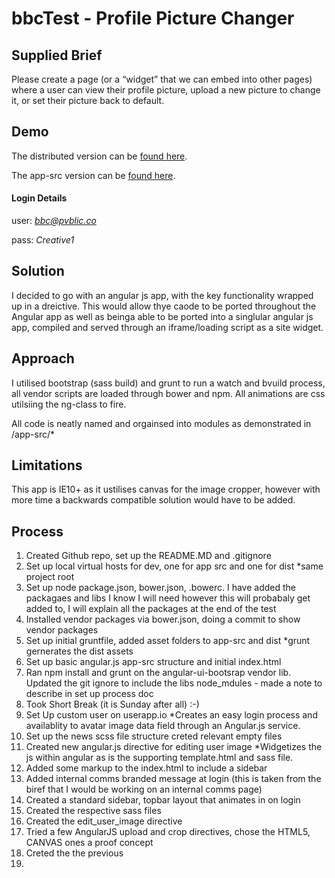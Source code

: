 bbcTest - Profile Picture Changer
=======
## Supplied Brief

Please create a page (or a “widget” that we can embed into other pages) where a user can view their profile picture, upload a new picture to change it, or set their picture back to default.

## Demo

The distributed version can be [found here](http://pvblic.co/sandbox/bbctest/dist/).

The app-src version can be [found here](http://pvblic.co/sandbox/bbctest/app-src/).

#### Login Details

user: *bbc@pvblic.co*

pass: *Creative1*


## Solution

I decided to go with an angular js app, with the key functionality wrapped up in a dreictive. This would allow thye caode to be ported throughout the Angular app as well as beinga able to be ported into a singlular angular js app, compiled and served through an iframe/loading script as a site widget.

## Approach

I utilised bootstrap (sass build) and grunt to run a watch and bvuild process, all vendor scripts are loaded through bower and npm. All animations are css utilsiing the ng-class to fire.

All code is neatly named and orgainsed into modules as demonstrated in /app-src/*


## Limitations

This app is IE10+ as it ustilises canvas for the image cropper, however with more time a backwards compatible solution would have to be added.


## Process

1. Created Github repo, set up the README.MD and .gitignore
2. Set up local virtual hosts for dev, one for app src and one for dist *same project root 
3. Set up node package.json, bower.json, .bowerc. I have added the packagaes and libs I know I will need however this will probabaly get added to, I will explain all the packages at the end of the test
4. Installed vendor packages via bower.json, doing a commit to show vendor packages
5. Set up initial gruntfile, added asset folders to app-src and dist *grunt gernerates the dist assets
6. Set up basic angular.js app-src structure and initial index.html
7. Ran npm install and grunt on the angular-ui-bootsrap vendor lib. Updated the git ignore to include the libs node_mdules - made a note to describe in set up process doc
8. Took Short Break (it is Sunday after all) :-)
9. Set Up custom user on userapp.io *Creates an easy login process and availablity to avatar image data field through an Angular.js service. 
10. Set up the news scss file structure creted relevant empty files
11. Created new angular.js directive for editing user image *Widgetizes the js within angular as is the supporting template.html and sass file.
12. Added some markup to the index.html to include a sidebar
13. Added internal comms branded message at login (this is taken from the biref that I would be working on an internal comms page)
14. Created a standard sidebar, topbar layout that animates in on login
15. Created the respective sass files
16. Created the edit_user_image directive
17. Tried a few AngularJS upload and crop directives, chose the HTML5, CANVAS ones a proof concept
18. Creted the the previous 
19. 
